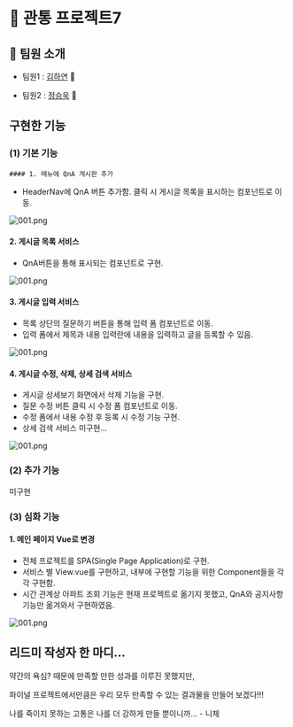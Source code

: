 # 🏡 관통 프로젝트7



## 🤝 팀원 소개

- 팀원1 : [김하연](https://lab.ssafy.com/kng06325) 👩

- 팀원2 : [정승욱](https://lab.ssafy.com/tmddnrdl333) 👨



## 구현한 기능

### (1) 기본 기능

	#### 1. 메뉴에 QnA 게시판 추가

- HeaderNav에 QnA 버튼 추가함. 클릭 시 게시글 목록을 표시하는 컴포넌트로 이동.

![001.png](./img/001.png)



#### 2. 게시글 목록 서비스

- QnA버튼을 통해 표시되는 컴포넌트로 구현.

![001.png](./img/001.png)



#### 3. 게시글 입력 서비스

- 목록 상단의 질문하기 버튼을 통해 입력 폼 컴포넌트로 이동.
- 입력 폼에서 제목과 내용 입력란에 내용을 입력하고 글을 등록할 수 있음.

![001.png](./img/001.png)



#### 4. 게시글 수정, 삭제, 상세 검색 서비스

- 게시글 상세보기 화면에서 삭제 기능을 구현.
- 질문 수정 버튼 클릭 시 수정 폼 컴포넌트로 이동.
- 수정 폼에서 내용 수정 후 등록 시 수정 기능 구현.
- 상세 검색 서비스 미구현...

![001.png](./img/001.png)



### (2) 추가 기능

미구현



### (3) 심화 기능

#### 1. 메인 페이지 Vue로 변경

- 전체 프로젝트를 SPA(Single Page Application)로 구현.
- 서비스 별 View.vue를 구현하고, 내부에 구현할 기능을 위한 Component들을 각각 구현함.
- 시간 관계상 아파트 조회 기능은 현재 프로젝트로 옮기지 못했고, QnA와 공지사항 기능만 옮겨와서 구현하였음.

![001.png](./img/001.png)





## 리드미 작성자 한 마디...

약간의 욕심? 때문에 만족할 만한 성과를 이루진 못했지만,

파이널 프로젝트에서만큼은 우리 모두 만족할 수 있는 결과물을 만들어 보겠다!!!

나를 죽이지 못하는 고통은 나를 더 강하게 만들 뿐이니까... - 니체

